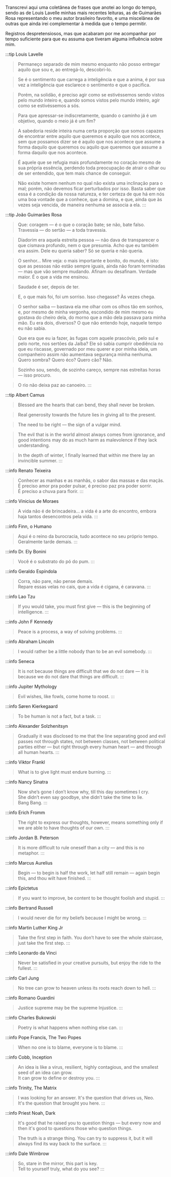 Transcrevi aqui uma coletânea de frases que anotei ao longo do tempo, sendo as de Louis Lavelle minhas mais recentes leituras, as de Guimarães Rosa representando o meu autor brasileiro favorito, e uma miscelânea de outras que ainda irei complementar à medida que o tempo permitir.

Registros despretensiosos, mas que acabaram por me acompanhar por tempo suficiente para que eu assuma que tiveram alguma influência sobre mim.

:::tip Louis Lavelle
> Permaneço separado de mim mesmo enquanto não posso entregar aquilo que sou e, ao entregá-lo, descobri-lo.

> Se é o sentimento que carrega a inteligência e que a anima, é por sua vez a inteligência que esclarece o sentimento e que o pacifica.

> Porém, na solidão, é preciso agir como se estivéssemos sendo vistos pelo mundo inteiro e, quando somos vistos pelo mundo inteiro, agir como se estivéssemos a sós.

> Para que apressar-se indiscretamente, quando o caminho já é um objetivo, quando o meio já é um fim?

> A sabedoria reside inteira numa certa proporção que somos capazes de encontrar entre aquilo que queremos e aquilo que nos acontece, sem que possamos dizer se é aquilo que nos acontece que assume a forma daquilo que queremos ou aquilo que queremos que assume a forma daquilo que nos acontece.

> É aquele que se refugia mais profundamente no coração mesmo de sua própria essência, perdendo toda preocupação de atrair o olhar ou de ser entendido, que tem mais chance de conseguir.

> Não existe homem nenhum no qual não exista uma inclinação para o mal; porém, não devemos ficar perturbados por isso. Basta saber que essa é a condição da nossa natureza, e ter certeza de que há em nós uma boa vontade que a conhece, que a domina, e que, ainda que às vezes seja vencida, de maneira nenhuma se associa a ela.
:::

:::tip João Guimarães Rosa
> Que: coragem — é o que o coração bate; se não, bate falso. Travessia — do sertão — a toda travessia.

> Diadorim era aquela estreita pessoa — não dava de transparecer o que cismava profundo, nem o que presumia. Acho que eu também era assim. Dele eu queria saber? Só se queria e não queria.

> O senhor... Mire veja: o mais importante e bonito, do mundo, é isto: que as pessoas não estão sempre iguais, ainda não foram terminadas — mas que vão sempre mudando. Afinam ou desafinam. Verdade maior. É o que a vida me ensinou.

> Saudade é ser, depois de ter.

> E, o que mais foi, foi um sorriso. Isso chegasse? Às vezes chega.

> O senhor saiba — bastava ela me olhar com os olhos tão em sonhos, e, por mesmo de minha vergonha, escondido de mim mesmo eu gostava do cheiro dela, do morno que a mão dela passava para minha mão. Eu era dois, diversos? O que não entendo hoje, naquele tempo eu não sabia.

> Que era que eu ia fazer, às fugas com aquele prascóvio, pelo sul e pelo norte, nos sertões da Jaíba? Ele só sabia cumprir obediência no que eu riscasse, governado por meu querer e por minha ideia, um companheiro assim não aumentava segurança minha nenhuma.
Quero sombra? Quero éco? Quero cão? Não.

> Sozinho sou, sendo, de sozinho careço, sempre nas estreitas horas — isso procuro.

> O rio não deixa paz ao canoeiro.
:::

:::tip Albert Camus
> Blessed are the hearts that can bend, they shall never be broken.

> Real generosity towards the future lies in giving all to the present.

> The need to be right — the sign of a vulgar mind.

> The evil that is in the world almost always comes from  ignorance, and good intentions may do as much harm as malevolence if they lack understanding.

> In the depth of winter, I finally learned that within me there lay an invincible summer.
:::

:::info Renato Teixeira
> Conhecer as manhas e as manhãs, o sabor das massas e das maçãs.
<br/>É preciso amor pra poder pulsar, é preciso paz pra poder sorrir.
<br/>É preciso a chuva para florir.
:::

:::info Vinicius de Moraes
> A vida não é de brincadeira… a vida é a arte do encontro, embora haja tantos desencontros pela vida.
:::

:::info Finn, o Humano
> Aqui é o reino da burocracia, tudo acontece no seu próprio tempo. Geralmente tarde demais.
:::

:::info Dr. Ely Bonini
> Você é o substrato do pó do pum.
:::

:::info Geraldo Espíndola
> Corra, não pare, não pense demais.
<br/>Repare essas velas no cais, que a vida é cigana, é caravana.
:::

:::info Lao Tzu
> If you would take, you must first give — this is the beginning of intelligence.
:::

:::info John F Kennedy
> Peace is a process, a way of solving problems.
:::

:::info Abraham Lincoln
> I would rather be a little nobody than to be an evil somebody.
:::

:::info Seneca
> It is not because things are difficult that we do not dare — it is because we do not dare that things are difficult.
:::

:::info Jupiter Mythology
> Evil wishes, like fowls, come home to roost.
:::

:::info Søren Kierkegaard
> To be human is not a fact, but a task.
::: 

:::info Alexander Solzhenitsyn
> Gradually it was disclosed to me that the line separating good and evil passes not through states, not between classes, not between political parties either — but right through every human heart — and through all human hearts.
:::

:::info Viktor Frankl
> What is to give light must endure burning.
:::

:::info Nancy Sinatra
> Now she’s gone I don’t know why, till this day sometimes I cry.
<br/>She didn’t even say goodbye, she didn’t take the time to lie.
<br/>Bang Bang.
:::


:::info Erich Fromm
> The right to express our thoughts, however, means something only if we are able to have thoughts of our own.
:::

:::info Jordan B. Peterson
> It is more difficult to rule oneself than a city — and this is no metaphor.
:::

:::info Marcus Aurelius
> Begin — to begin is half the work, let half still remain — again begin this, and thou wilt have finished.
:::

:::info Epictetus
> If you want to improve, be content to be thought foolish and stupid.
:::

:::info Bertrand Russell
> I would never die for my beliefs because I might be wrong.
:::

:::info Martin Luther King Jr
> Take the first step in faith. You don’t have to see the whole staircase, just take the first step.
:::

:::info Leonardo da Vinci
> Never be satisfied in your creative pursuits, but enjoy the ride to the fullest.
:::

:::info Carl Jung
> No tree can grow to heaven unless its roots reach down to hell.
:::

:::info Romano Guardini
> Justice supreme may be the supreme Injustice.
:::


:::info Charles Bukowski
> Poetry is what happens when nothing else can.
:::

:::info Pope Francis, The Two Popes
> When no one is to blame, everyone is to blame.
:::

:::info Cobb, Inception
> An idea is like a virus, resilient, highly contagious, and the smallest seed of an idea can grow.
<br/>It can grow to define or destroy you.
:::

:::info Trinity, The Matrix
> I was looking for an answer. It's the question that drives us, Neo.
<br/>It's the question that brought you here.
:::

:::info Priest Noah, Dark
> It's good that he raised you to question things — but every now and then it's good to questions those who question things.

> The truth is a strange thing. You can try to suppress it, but it will always find its way back to the surface.
:::

:::info Dale Wimbrow
> So, stare in the mirror, this part is key.
<br/>Tell to yourself truly, what do you see?
:::